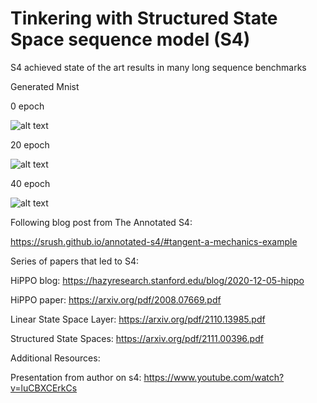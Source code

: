 # Tinkering with Structured State Space sequence model (S4)


S4 achieved state of the art results in many long sequence benchmarks

Generated Mnist

0 epoch

![alt text]([http://url/to/img.png](https://github.com/YHL04/s4/tree/main/images/0.png))

20 epoch

![alt text]([http://url/to/img.png](https://github.com/YHL04/s4/tree/main/images/20.png))

40 epoch

![alt text]([http://url/to/img.png](https://github.com/YHL04/s4/tree/main/images/40.png))



Following blog post from The Annotated S4:

https://srush.github.io/annotated-s4/#tangent-a-mechanics-example




Series of papers that led to S4:


HiPPO blog: https://hazyresearch.stanford.edu/blog/2020-12-05-hippo

HiPPO paper: https://arxiv.org/pdf/2008.07669.pdf

Linear State Space Layer: https://arxiv.org/pdf/2110.13985.pdf

Structured State Spaces: https://arxiv.org/pdf/2111.00396.pdf




Additional Resources:


Presentation from author on s4: https://www.youtube.com/watch?v=luCBXCErkCs



